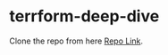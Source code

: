 # terrform-deep-dive

Clone the repo from here [Repo Link](https://github.com/vivekdabas/terrform-deep-dive.git).